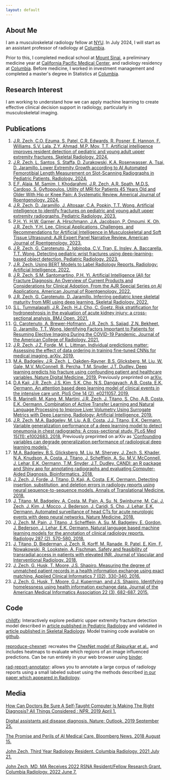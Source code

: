 ```yaml
---
layout: default
---
```


## About Me

I am a musculoskeletal radiology fellow at [NYU](https://med.nyu.edu/departments-institutes/radiology/). In July 2024, I will start as an assistant professor of radiology at [Columbia](https://www.columbiaradiology.org/).

Prior to this, I completed medical school at [Mount Sinai](https://icahn.mssm.edu), a preliminary medicine year at [California Pacific Medical Center](https://www.suttermd.com/education/residency/cpmc-internal-medicine), and radiology residency at [Columbia](https://www.columbiaradiology.org/). Before medicine, I worked in investment management and completed a master's degree in Statistics at [Columbia](http://stat.columbia.edu). 

## Research Interest

I am working to understand how we can apply machine learning to create effective clinical decision support in radiology, particularly in musculoskeletal imaging.

## Publications

1. [J.R. Zech, C.O. Ezuma, S. Patel, C.R. Edwards, R. Posner, E. Hannon, F. Williams, S.V. Lala, Z.Y. Ahmad, M.P. Moy, T.T. Artificial intelligence improves resident detection of pediatric and young adult upper extremity fractures. Skeletal Radiology. 2024.](https://pubmed.ncbi.nlm.nih.gov/38695875/)
2. [J.R. Zech, L. Santos, S. Staffa, D. Zurakowski, K.A. Rosenwasser, A. Tsai, D. Jaramillo. Lower Extremity Growth according to AI Automated Femorotibial Length Measurement on Slot-Scanning Radiographs in Pediatric Patients. Radiology. 2024.](https://pubmed.ncbi.nlm.nih.gov/38687217/)
3. [E.F. Alaia, M. Samim, I. Khodarahmi, J.R. Zech, A.R. Spath, M.D.S. Cardoso, S. Gyftopoulos. Utility of MRI for Patients 45 Years Old and Older With Hip or Knee Pain: A Systematic Review. Americal Journal of Roentgenology. 2024.](https://pubmed.ncbi.nlm.nih.gov/38568033/)
4. [J.R. Zech, D. Jaramillo, J. Altosaar, C.A. Popkin, T.T. Wong. Artificial intelligence to identify fractures on pediatric and young adult upper extremity radiographs. Pediatric Radiology. 2023.](https://pubmed.ncbi.nlm.nih.gov/37740031/)
5. [P.H. Yi, H.W. Garner, A. Hirschmann, J.A. Jacobson, P. Omoumi, K. Oh, J.R. Zech, Y.H. Lee. Clinical Applications, Challenges, and Recommendations for Artificial Intelligence in Musculoskeletal and Soft Tissue Ultrasound: AJR Expert Panel Narrative Review. American Journal of Roentgenology. 2023.](https://pubmed.ncbi.nlm.nih.gov/37436032/)
6. [J.R. Zech, G. Carotenuto, Z. Igbinoba, C.V. Tran, E. Insley, A. Baccarella, T.T. Wong. Detecting pediatric wrist fractures using deep-learning-based object detection. Pediatric Radiology. 2023.](https://pubmed.ncbi.nlm.nih.gov/36650360/)
7. [J.R. Zech. Using BERT Models to Label Radiology Reports. Radiology: Artificial Intelligence. 2022.](https://pubmed.ncbi.nlm.nih.gov/35923380/)
8. [J.R. Zech, S.M. Santomartino, P.H. Yi. Artificial Intelligence (AI) for Fracture Diagnosis: An Overview of Current Products and Considerations for Clinical Adoption, From the AJR Special Series on AI Applications. American Journal of Roentgenology. 2022.](https://pubmed.ncbi.nlm.nih.gov/35731103/)
9. [J.R. Zech, G. Carotenuto, D. Jaramillo. Inferring pediatric knee skeletal maturity from MRI using deep learning. Skeletal Radiology. 2022.](https://pubmed.ncbi.nlm.nih.gov/35184211/)
10. [S.L. Tummalapalli, J.R. Zech, H.J. Cho, C. Goetz. Risk stratification for hydronephrosis in the evaluation of acute kidney injury: a cross-sectional analysis. BMJ Open. 2021.](https://pubmed.ncbi.nlm.nih.gov/34389565/)
11. [G. Carotenuto, A. Brewer-Hofmann, J.R. Zech, S. Sajjad, Z.N. Bekheet, D. Jaramillo, T.T. Wong. Identifying Factors Important to Patients for Resuming Elective Imaging During the COVID-19 Pandemic. Journal of the American College of Radiology. 2021.](https://pubmed.ncbi.nlm.nih.gov/33197410/)
12. [J.R. Zech, J.Z. Forde, M. L. Littman. Individual predictions matter: Assessing the effect of data ordering in training fine-tuned CNNs for medical imaging. arXiv. 2019.](https://arxiv.org/abs/1912.03606)
13. [M.A. Badgeley, J.R. Zech, L. Oakden-Rayner, B.S. Glicksberg, M. Liu, W. Gale, M.V. McConnell, B. Percha, T.M. Snyder, J.T. Dudley. Deep learning predicts hip fracture using confounding patient and healthcare variables. Nature Digital Medicine. 2019.](https://www.nature.com/articles/s41746-019-0105-1) Previously preprinted on [arXiv.](https://arxiv.org/abs/1811.03695)
14. [D.A Kaji, J.R. Zech, J.S. Kim, S.K. Cho, N.S. Dangayach, A.B. Costa, E.K. Oermann. An attention based deep learning model of clinical events in the intensive care unit. PloS One 14 (2), e0211057. 2019.](https://journals.plos.org/plosone/article?id=10.1371/journal.pone.0211057)
15. [B. Marinelli, M. Kang, M. Martini, J.R. Zech, J. Titano, S. Cho, A.B. Costa, E.K. Oermann. Combination of Active Transfer Learning and Natural Language Processing to Improve Liver Volumetry Using Surrogate Metrics with Deep Learning. Radiology: Artificial Intelligence. 2019.](https://pubs.rsna.org/doi/abs/10.1148/ryai.2019180019)
16. [J.R. Zech, M.A. Badgeley, M. Liu, A.B. Costa, J.J. Titano, E.K. Oermann. Variable generalization performance of a deep learning model to detect pneumonia in chest radiographs: A cross-sectional study. PLoS Med 15(11): e1002683. 2018.](https://journals.plos.org/plosmedicine/article?id=10.1371/journal.pmed.1002683) Previously preprinted on arXiv as ['Confounding variables can degrade generalization performance of radiological deep learning models.'](https://arxiv.org/abs/1807.00431)
17. [M.A. Badgeley, B.S. Glicksberg, M. Liu, M. Shervey, J. Zech, S. Khader, N.A. Knudson, A. Costa, J. Titano, J. Schefflein, A. Su, M.V. McConnell, J. Lehar, E.K. Oermann, T.M. Snyder, J.T. Dudley. CANDI: an R package and Shiny app for annotating radiographs and evaluating Computer-Aided Diagnosis. Bioinformatics. 2018.](https://academic.oup.com/bioinformatics/advance-article/doi/10.1093/bioinformatics/bty855/5126235)
18. [J. Zech, J. Forde, J. Titano, D. Kaji, A. Costa, E.K. Oermann. Detecting insertion, substitution, and deletion errors in radiology reports using neural sequence-to-sequence models. Annals of Translational Medicine. 2018.](http://atm.amegroups.com/article/view/21131)
19. [J. Titano, M. Badgeley, A. Costa, M. Pain, A. Su, N. Swinburne, M. Cai, J. Zech, J. Kim, J. Mocco, J. Bederson, J. Caridi, S. Cho, J. Lehar, E.K. Oermann. Automated surveillance of head CTs for acute neurologic events with deep neural networks. Nature Medicine. 2018.](https://www.nature.com/articles/s41591-018-0147-y)
20. [J. Zech, M. Pain, J. Titano, J. Schefflein, A. Su, M. Badgeley, E. Gordon, J. Bederson, J. Lehar, E.K. Oermann. Natural language based machine learning models for the annotation of clinical radiology reports. Radiology 287 (2), 570-580. 2018.](https://pubs.rsna.org/doi/10.1148/radiol.2018171093)
21. [J. Titano, D. Biederman, J. Zech, R. Korff, M. Ranade, R. Patel, E. Kim, F. Nowakowski, R. Lookstein, A. Fischman. Safety and feasibility of transradial access in patients with elevated INR. Journal of Vascular and Interventional Radiology. 2018.](https://www.jvir.org/article/S1051-0443(17)31030-8/fulltext)
22. [J. Zech, G. Husk, T. Moore, J.S. Shapiro. Measuring the degree of unmatched patient records in a health information exchange using exact matching. Applied Clinical Informatics 7 (02), 330-340. 2016.](https://www.ncbi.nlm.nih.gov/pmc/articles/PMC4941843/)
23. [J. Zech, G. Husk, T. Moore, G.J. Kuperman, and J.S. Shapiro. Identifying homelessness using health information exchange data. 
Journal of the American Medical Informatics Association 22 (3), 682-687. 2015.](https://academic.oup.com/jamia/article/22/3/682/772673)

## Code
[childfx](https://www.childfx.com): Interactively explore pediatric upper extremity fracture detection model described in [article published in Pediatric Radiology](https://pubmed.ncbi.nlm.nih.gov/37740031/) and validated in [article published in Skeletal Radiology](https://pubmed.ncbi.nlm.nih.gov/38695875/). Model training code available on [github](https://github.com/jrzech/pediatric-fracture).

[reproduce-chexnet](https://github.com/jrzech/reproduce-chexnet): recreates the [ChexNet model of Rajpurkar et al.](https://arxiv.org/abs/1711.05225), and includes heatmaps to evaluate which regions of an image influenced predictions. Can be run entirely in your web browser using [binder](https://mybinder.org/).

[rad-report-annotator](https://github.com/aisinai/rad-report-annotator): allows you to annotate a large corpus of radiology reports using a small labeled subset using the methods described [in our paper which appeared in Radiology](https://pubs.rsna.org/doi/10.1148/radiol.2018171093).

## Media

[How Can Doctors Be Sure A Self-Taught Computer Is Making The Right Diagnosis? All Things Considered : NPR. 2019 April 1.](https://www.npr.org/sections/health-shots/2019/04/01/708085617/how-can-doctors-be-sure-a-self-taught-computer-is-making-the-right-diagnosis) 

[Digital assistants aid disease diagnosis. Nature: Outlook. 2019 September 25.](https://www.nature.com/articles/d41586-019-02870-4)

[The Promise and Perils of AI Medical Care. Bloomberg News. 2018 August 15.](https://www.bloomberg.com/news/articles/2018-08-15/the-promise-and-perils-of-ai-medical-care) 

[John Zech, Third Year Radiology Resident. Columbia Radiology. 2021 July 21.](https://www.columbiaradiology.org/news/john-zech-md-third-year-radiology-resident)

[John Zech, MD, MA Receives 2022 RSNA Resident/Fellow Research Grant. Columbia Radiology. 2022 June 7.](https://www.columbiaradiology.org/news/john-zech-md-ma-receives-2022-rsna-resident-fellow-research-grant)


